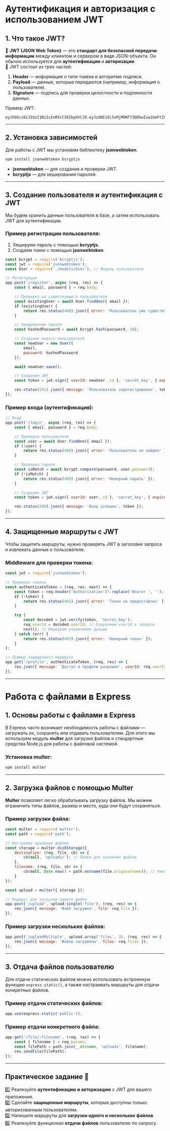 # **Аутентификация и авторизация с использованием JWT**

## **1. Что такое JWT?**  
🔹 **JWT (JSON Web Token)** — это **стандарт для безопасной передачи информации** между клиентом и сервером в виде JSON-объекта. Он обычно используется для **аутентификации** и **авторизации**.  
🔹 JWT состоит из трех частей:
   1. **Header** — информация о типе токена и алгоритме подписи.
   2. **Payload** — данные, которые передаются (например, информация о пользователе).
   3. **Signature** — подпись для проверки целостности и подлинности данных.

Пример JWT:
```
eyJhbGciOiJIUzI1NiIsInR5cCI6IkpXVCJ9.eyJzdWIiOiIxMjM0NTY3ODkwIiwibmFtZSI6IkpvaG4gRG9lIiwiaWF0IjoxNTE2MjM5MDIyfQ.SflKxwRJSMeKKF2QT4fwpMeJf36POk6yJV_adQssw5c
```

---

## **2. Установка зависимостей**  
Для работы с JWT мы установим библиотеку **jsonwebtoken**.  

```bash
npm install jsonwebtoken bcryptjs
```

- **jsonwebtoken** — для создания и проверки JWT.
- **bcryptjs** — для хеширования паролей.

---

## **3. Создание пользователя и аутентификация с JWT**  
Мы будем хранить данные пользователя в базе, а затем использовать JWT для аутентификации.

### Пример регистрации пользователя:

1. Хешируем пароль с помощью **bcryptjs**.
2. Создаем токен с помощью **jsonwebtoken**.

```js
const bcrypt = require('bcryptjs');
const jwt = require('jsonwebtoken');
const User = require('./models/User'); // Модель пользователя

// Регистрация
app.post('/register', async (req, res) => {
    const { email, password } = req.body;

    // Проверка на существующего пользователя
    const existingUser = await User.findOne({ email });
    if (existingUser) {
        return res.status(400).json({ error: 'Пользователь уже существует' });
    }

    // Хеширование пароля
    const hashedPassword = await bcrypt.hash(password, 10);

    // Создание нового пользователя
    const newUser = new User({
        email,
        password: hashedPassword
    });

    await newUser.save();

    // Создание JWT
    const token = jwt.sign({ userId: newUser._id }, 'secret_key', { expiresIn: '1h' });

    res.status(201).json({ message: 'Пользователь зарегистрирован', token });
});
```

### Пример входа (аутентификация):
```js
// Вход
app.post('/login', async (req, res) => {
    const { email, password } = req.body;

    // Проверка пользователя
    const user = await User.findOne({ email });
    if (!user) {
        return res.status(400).json({ error: 'Пользователь не найден' });
    }

    // Проверка пароля
    const isMatch = await bcrypt.compare(password, user.password);
    if (!isMatch) {
        return res.status(400).json({ error: 'Неверный пароль' });
    }

    // Создание JWT
    const token = jwt.sign({ userId: user._id }, 'secret_key', { expiresIn: '1h' });

    res.status(200).json({ message: 'Вход успешен', token });
});
```

---

## **4. Защищенные маршруты с JWT**  
Чтобы защитить маршруты, нужно проверять JWT в заголовке запроса и извлекать данные о пользователе.

### Middleware для проверки токена:
```js
const jwt = require('jsonwebtoken');

// Проверка токена
const authenticateToken = (req, res, next) => {
    const token = req.header('Authorization')?.replace('Bearer ', '');
    if (!token) {
        return res.status(401).json({ error: 'Токен не предоставлен' });
    }

    try {
        const decoded = jwt.verify(token, 'secret_key');
        req.userId = decoded.userId; // Сохраняем userId в запросе
        next(); // Передаем управление дальше
    } catch (err) {
        return res.status(403).json({ error: 'Неверный токен' });
    }
};

// Пример защищенного маршрута
app.get('/profile', authenticateToken, (req, res) => {
    res.json({ message: 'Доступ к профилю разрешен', userId: req.userId });
});
```

---

# **Работа с файлами в Express**

## **1. Основы работы с файлами в Express**  
В Express часто возникает необходимость работы с файлами — загружать их, сохранять или отдавать пользователям. Для этого мы используем модуль **multer** для загрузки файлов и стандартные средства Node.js для работы с файловой системой.

### Установка multer:
```bash
npm install multer
```

---

## **2. Загрузка файлов с помощью Multer**  
**Multer** позволяет легко обрабатывать загрузку файлов. Мы можем ограничить типы файлов, размер и место, куда они будут сохраняться.

### Пример загрузки файла:
```js
const multer = require('multer');
const path = require('path');

// Настройки хранения файлов
const storage = multer.diskStorage({
    destination: (req, file, cb) => {
        cb(null, 'uploads/'); // Папка для хранения файлов
    },
    filename: (req, file, cb) => {
        cb(null, Date.now() + path.extname(file.originalname)); // Уникальное имя
    }
});

const upload = multer({ storage });

// Маршрут для загрузки одного файла
app.post('/upload', upload.single('file'), (req, res) => {
    res.json({ message: 'Файл загружен', file: req.file });
});
```

### Пример загрузки нескольких файлов:
```js
app.post('/uploadMultiple', upload.array('files', 3), (req, res) => {
    res.json({ message: 'Файлы загружены', files: req.files });
});
```

---

## **3. Отдача файлов пользователю**  
Для отдачи статических файлов можно использовать встроенную функцию `express.static()`, а также настраивать маршруты для отдачи конкретных файлов.

### Пример отдачи статических файлов:
```js
app.use(express.static('public'));
```

### Пример отдачи конкретного файла:
```js
app.get('/file/:filename', (req, res) => {
    const { filename } = req.params;
    const filePath = path.join(__dirname, 'uploads', filename);
    res.sendFile(filePath);
});
```

---

## **Практическое задание 🚀**

1️⃣ Реализуйте **аутентификацию и авторизацию** с JWT для вашего приложения.  
2️⃣ Сделайте **защищенные маршруты**, которые доступны только авторизованным пользователям.  
3️⃣ Напишите маршруты для **загрузки одного и нескольких файлов**.  
4️⃣ Реализуйте функционал **отдачи файлов** пользователю по запросу.
